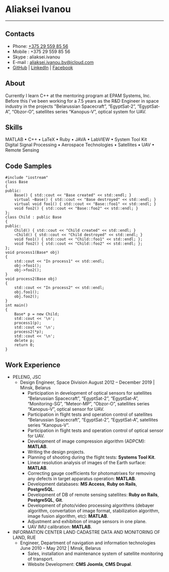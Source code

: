 # Aliaksei Ivanou
---
## Contacts
* Phone: [+375 29 559 85 56](tel:+375295598556)
* Mobile : +375 29 559 85 56
* Skype : aliaksei.ivanou
* E-mail : aliaksei.ivanou.by@icloud.com
* [GitHub](https://github.com/aliaksei-ivanou-by) | [LinkedIn](https://www.linkedin.com/in/aliaksei-ivanou-by/) | [Facebook](https://www.facebook.com/100009630485315)

## About
Currently I learn C++ at the mentoring program at EPAM Systems, Inc. Before this I've been working for a 7.5 years as the R&D Engineer in space industry in the projects "Belarussian Spacecraft”, “EgyptSat-2”, “EgyptSat-A”, “Obzor-O”, satellites series “Kanopus-V”, optical system for UAV.

## Skills
MATLAB • C++ • LaTeX • Ruby • JAVA • LabVIEW • System Tool Kit<br/>
Digital Signal Processing • Aerospace Technologies • Satellites • UAV • Remote Sensing

## Code Samples
```
#include "iostream"
class Base
{
public:
	Base() { std::cout << "Base created" << std::endl; }
	virtual ~Base() { std::cout << "Base destroyed" << std::endl; }
	virtual void foo1() { std::cout << "Base::foo1" << std::endl; }
	void foo2() { std::cout << "Base::foo2" << std::endl; }
};
class Child : public Base
{
public:
	Child() { std::cout << "Child created" << std::endl; }
	~Child() { std::cout << "Child destroyed" << std::endl; }
	void foo1() { std::cout << "Child::foo1" << std::endl; };
	void foo2() { std::cout << "Child::foo2" << std::endl; };
};
void process1(Base* obj)
{
	std::cout << "In process1" << std::endl;
	obj->foo1();
	obj->foo2();
}
void process2(Base obj)
{
	std::cout << "In process2" << std::endl;
	obj.foo1();
	obj.foo2();
}
int main()
{
	Base* p = new Child;
	std::cout << '\n';
	process1(p);
	std::cout << '\n';
	process2(*p);
	std::cout << '\n';
	delete p;
	return 0;
}
```

## Work Experience
* PELENG, JSC
    * Design Engineer, Space Division
    August 2012 – December 2019 | Minsk, Belarus
        * Participation in development of optical sensors for satellites “Belarussian Spacecraft”, “EgyptSat-2”, “EgyptSat-A”, “Monitoring-SG”, “Meteor-MP”, “Obzor-O”, satellites series “Kanopus-V”, optical sensor for UAV.
        * Participation in flight tests and operation control of satellites “Belarussian Spacecraft”, “EgyptSat-2”, “EgyptSat-A”, satellites series “Kanopus-V”.
        * Participation in flight tests and operation control of optical sensor for UAV.
        * Development of image compression algorithm (ADPCM): **MATLAB**.
        * Writing the design projects.
        * Planning of shooting during the flight tests: **Systems Tool Kit**.
        * Linear resolution analysis of images of the Earth surface: **MATLAB**.
        * Correcting gauge coefficients for photomatrixes for removing any defects in target apparatus operation: **MATLAB**.
        * Development databases: **MS Access**, **Ruby on Rails**, **PostgreSQL**.
        * Development of DB of remote sensing satellites: **Ruby on Rails**, **PostgreSQL**, **Git**.
        * Development of photo/video processing algorithms (debayer algorithm, convertation of image format, stabilization algorithm, image fusion algorithm, etc): **MATLAB**.
        * Adjustment and exhibition of image sensors in one plane.
        * UAV IMU calibration: **MATLAB**.
* INFORMATION CENTER LAND CADASTRE DATA AND MONITORING OF LAND, RUE
    * Engineer, Department of navigation and information technologies
    June 2010 – May 2012 | Minsk, Belarus
        * Sales, installation and maintenance system of satellite monitoring of transport.
        * Website Development: **CMS Joomla**, **CMS Drupal**.
